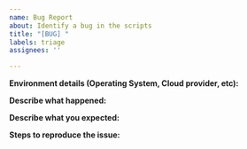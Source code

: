 ```yaml
---
name: Bug Report
about: Identify a bug in the scripts
title: "[BUG] "
labels: triage
assignees: ''

---
```


<!--
If you have identified a specific bug in the scripts, please describe it here. If the
issue requires further debugging or investigation, that will be best accomplished via support. Please contact Datadog [support](http://docs.datadoghq.com/help/).
-->


**Environment details (Operating System, Cloud provider, etc):**


**Describe what happened:**


**Describe what you expected:**


**Steps to reproduce the issue:**
